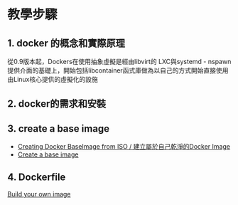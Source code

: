 # 教學步驟 #
## 1. docker 的概念和實際原理 ##
從0.9版本起，Dockers在使用抽象虛擬是經由libvirt的 LXC與systemd - nspawn提供介面的基礎上，開始包括libcontainer函式庫做為以自己的方式開始直接使用由Linux核心提供的虛擬化的設施
## 2. docker的需求和安裝 ##
## 3. create a base image ##
* [Creating Docker BaseImage from ISO / 建立屬於自己乾淨的Docker Image](https://github.com/EricWang8230/Note/blob/master/docker/Creating-Docker-BaseImage-from-CentOS-ISO.md)
* [Create a base image](https://docs.docker.com/engine/userguide/eng-image/baseimages/)
## 4. Dockerfile ##
[Build your own image](https://docs.docker.com/engine/getstarted/step_four/)


